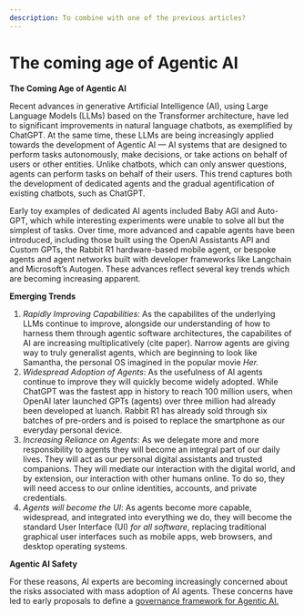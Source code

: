 ```yaml
---
description: To combine with one of the previous articles?
---
```


# The coming age of Agentic AI

**The Coming Age of Agentic AI**

Recent advances in generative Artificial Intelligence (AI), using Large Language Models (LLMs) based on the Transformer architecture, have led to significant improvements in natural language chatbots, as exemplified by ChatGPT. At the same time, these LLMs are being increasingly applied towards the development of Agentic AI — AI systems that are designed to perform tasks autonomously, make decisions, or take actions on behalf of users or other entities. Unlike chatbots, which can only answer questions, agents can perform tasks on behalf of their users. This trend captures both the development of dedicated agents and the gradual agentification of existing chatbots, such as ChatGPT.

Early toy examples of dedicated AI agents included Baby AGI and Auto-GPT, which while interesting experiments were unable to solve all but the simplest of tasks. Over time, more advanced and capable agents have been introduced, including those built using the OpenAI Assistants API and Custom GPTs, the Rabbit R1 hardware-based mobile agent, or bespoke agents and agent networks built with developer frameworks like Langchain and Microsoft’s Autogen. These advances reflect several key trends which are becoming increasing apparent.

**Emerging Trends**

1. _Rapidly Improving Capabilities:_ As the capabilites of the underlying LLMs continue to improve, alongside our understanding of how to harness them through agentic software architectures, the capabilites of AI are increasing multiplicatively (cite paper). Narrow agents are giving way to truly generalist agents, which are beginning to look like Samantha, the personal OS imagined in the popular movie _Her._
2. _Widespread Adoption of Agents_: As the usefulness of AI agents continue to improve they will quickly become widely adopted. While ChatGPT was the fastest app in history to reach 100 million users, when OpenAI later launched GPTs (agents) over three million had already been developed at luanch. Rabbit R1 has already sold through six batches of pre-orders and is poised to replace the smartphone as our everyday personal device.
3. _Increasing Reliance on Agents_: As we delegate more and more responsibility to agents they will become an integral part of our daily lives. They will act as our personal digital assistants and trusted companions. They will mediate our interaction with the digital world, and by extension, our interaction with other humans online. To do so, they will need access to our online identities, accounts, and private credentials.
4. _Agents will become the UI_: As agents become more capable, widespread, and integrated into everything we do, they will become the standard User Interface (UI) _for_ _all software_, replacing traditional graphical user interfaces such as mobile apps, web browsers, and desktop operating systems.

**Agentic AI Safety**

For these reasons, AI experts are becoming increasingly concerned about the risks associated with mass adoption of AI agents. These concerns have led to early proposals to define a [governance framework for Agentic AI.](https://cdn.openai.com/papers/practices-for-governing-agentic-ai-systems.pdf)
